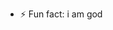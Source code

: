 - ⚡ Fun fact: i am god

<!---
Sammy4D/Sammy4D is a ✨ special ✨ repository because its `README.md` (this file) appears on your GitHub profile.
You can click the Preview link to take a look at your changes.
--->
